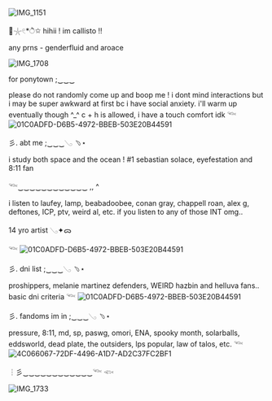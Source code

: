 ![IMG_1151](https://github.com/user-attachments/assets/db0e05c6-00b5-4abb-8945-f8c62db9a23f)

🫧𓇼𓏲*ੈ✩ hihii ! im callisto !!

any prns - genderfluid and aroace

![IMG_1708](https://github.com/user-attachments/assets/34d82d3e-47c7-4463-824f-ad26f39f373e)

for ponytown ;‿‿‿

please do not randomly come up and boop me ! i dont mind interactions but i may be super awkward at first bc i have social anxiety. i'll warm up eventually though ^_^ c + h is allowed, i have a touch comfort idk
𓆝
![01C0ADFD-D6B5-4972-BBEB-503E20B44591](https://github.com/user-attachments/assets/4f362c6d-438d-4ded-a8be-af8fbc29cb9c)

彡. abt me ;‿‿‿𓂅 ﹆⋆

i study both space and the ocean !
#1 sebastian solace, eyefestation and 8:11 fan

𓆝‿‿‿‿‿‿‿‿‿‿‿‿ ,, ^

i listen to laufey, lamp, beabadoobee, conan gray, chappell roan, alex g, deftones, ICP, ptv, weird al, etc. if you listen to any of those INT omg.. 

14 yro artist 𓂅✦ᯅ

𓆝
![01C0ADFD-D6B5-4972-BBEB-503E20B44591](https://github.com/user-attachments/assets/6955291c-3857-4c32-a26b-106a8c01ed86)


彡. dni list ;‿‿‿𓂅 ﹆⋆

proshippers, melanie martinez defenders, WEIRD hazbin and helluva fans.. basic dni criteria
𓆝
![01C0ADFD-D6B5-4972-BBEB-503E20B44591](https://github.com/user-attachments/assets/36d958bf-93b0-4059-806d-5b04a9b97593)

彡. fandoms im in ;‿‿‿𓂅 ﹆⋆

pressure, 8:11, md, sp, paswg, omori, ENA, spooky month, solarballs, eddsworld, dead plate, the outsiders, lps popular, law of talos, etc.
𓆝
![4C066067-72DF-4496-A1D7-AD2C37FC2BF1](https://github.com/user-attachments/assets/e7d8a11c-8a52-4a0d-bd37-f64c970255f4)

┆彡‿‿‿‿‿‿‿‿‿‿‿‿𓆝 𓆟 

![IMG_1733](https://github.com/user-attachments/assets/6e87f637-b6ca-4df4-926a-c8e0b7fe3849)
